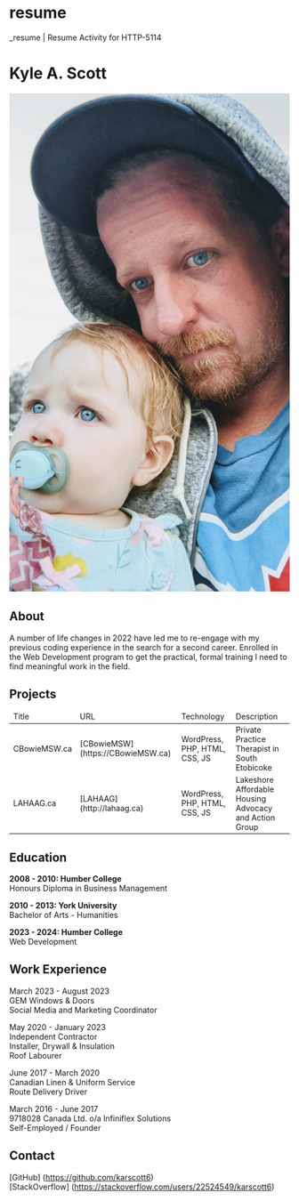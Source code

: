 # resume
_resume | Resume Activity for HTTP-5114

# Kyle A. Scott

![My daughter and I](/_readme/portrait.jpg "My Daughter and I.")

## About

A number of life changes in 2022 have led me to re-engage with my previous coding experience in the search for a second career. Enrolled in the Web Development program to get the practical, formal training I need to find meaningful work in the field.

## Projects

<table>
    <thead>
        <tr>
            <td>Title</td>
            <td>URL</td>
            <td>Technology</td>
            <td>Description</td>
        </tr>
    </thead>
    <tbody>
        <tr>
            <td>CBowieMSW.ca</td>
            <td>
            [CBowieMSW] (https://CBowieMSW.ca)
            </td>
            <td>WordPress, PHP, HTML, CSS, JS</td>
            <td>Private Practice Therapist in South Etobicoke</td>
        </tr>
         <tr>
            <td>LAHAAG.ca</td>
            <td>
            [LAHAAG] (http://lahaag.ca)
            </td>
            <td>WordPress, PHP, HTML, CSS, JS</td>
            <td>Lakeshore Affordable Housing Advocacy and Action Group</td>
        </tr>
    </tbody>
</table>

## Education

**2008 - 2010: Humber College**  
Honours Diploma in Business Management

**2010 - 2013: York University**  
Bachelor of Arts - Humanities

**2023 - 2024: Humber College**  
Web Development

## Work Experience

March 2023 - August 2023  
GEM Windows & Doors  
Social Media and Marketing Coordinator

May 2020 - January 2023  
Independent Contractor  
Installer, Drywall & Insulation  
Roof Labourer  

June 2017 - March 2020  
Canadian Linen & Uniform Service  
Route Delivery Driver  

March 2016 - June 2017  
9718028 Canada Ltd. o/a Infiniflex Solutions  
Self-Employed / Founder

## Contact

[GitHub] (https://github.com/karscott6)  
[StackOverflow] (https://stackoverflow.com/users/22524549/karscott6)
